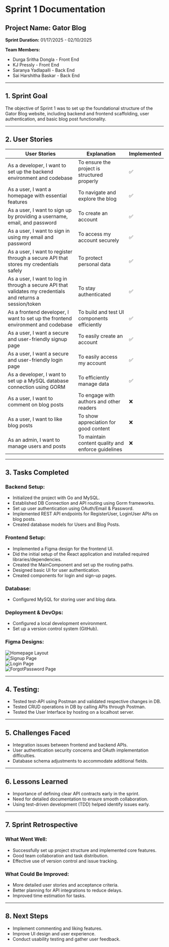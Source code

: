 # Sprint 1 Documentation

## Project Name: Gator Blog
**Sprint Duration:**  01/17/2025 -  02/10/2025  

**Team Members:**  
- Durga Sritha Dongla - Front End  
- KJ Pressly - Front End  
- Saranya Yadlapalli - Back End  
- Sai Harshitha Baskar - Back End  

---

## 1. Sprint Goal
The objective of Sprint 1 was to set up the foundational structure of the Gator Blog website, including backend and frontend scaffolding, user authentication, and basic blog post functionality.

---

## 2. User Stories

| User Stories | Explanation | Implemented |
|-------------|-------------|--------------|
| As a developer, I want to set up the backend environment and codebase | To ensure the project is structured properly | ✅ |
| As a user, I want a homepage with essential features | To navigate and explore the blog | ✅ |
| As a user, I want to sign up by providing a username, email, and password | To create an account | ✅ |
| As a user, I want to sign in using my email and password | To access my account securely | ✅ |
| As a user, I want to register through a secure API that stores my credentials safely | To protect personal data | ✅ |
| As a user, I want to log in through a secure API that validates my credentials and returns a session/token | To stay authenticated | ✅ |
| As a frontend developer, I want to set up the frontend environment and codebase | To build and test UI components efficiently | ✅ |
| As a user, I want a secure and user-friendly signup page | To easily create an account | ✅ |
| As a user, I want a secure and user-friendly login page | To easily access my account | ✅ |
| As a developer, I want to set up a MySQL database connection using GORM | To efficiently manage data | ✅ |
| As a user, I want to comment on blog posts | To engage with authors and other readers | ❌ |
| As a user, I want to like blog posts | To show appreciation for good content | ❌ |
| As an admin, I want to manage users and posts | To maintain content quality and enforce guidelines | ❌ |

---

## 3. Tasks Completed
### Backend Setup:
- Initialized the project with Go and MySQL.
- Established DB Connection and API routing using Gorm frameworks.
- Set up user authentication using OAuth/Email & Password.
- Implemented REST API endpoints for RegisterUser, LoginUser APIs on blog posts.
- Created database models for Users and Blog Posts.

### Frontend Setup:
- Implemented a Figma design for the frontend UI.
- Did the initial setup of the React application and installed required libraries/dependencies.
- Created the MainComponent and set up the routing paths.
- Designed basic UI for user authentication.
- Created components for login and sign-up pages.

### Database:
- Configured MySQL for storing user and blog data.

### Deployment & DevOps:
- Configured a local development environment.
- Set up a version control system (GitHub).

### Figma Designs:
![Homepage Layout](images/Home_Page.png)  
![Signup Page](images/Sign_Up_Page.png)  
![Login Page](images/Login_page.png)  
![ForgotPassword Page](images/Forgot_Password.png) 

---

## 4. Testing:
- Tested test-API using Postman and validated respective changes in DB.
- Tested CRUD operations in DB by calling APIs through Postman.
- Tested the User Interface by hosting on a localhost server.

---

## 5. Challenges Faced
- Integration issues between frontend and backend APIs.
- User authentication security concerns and OAuth implementation difficulties.
- Database schema adjustments to accommodate additional fields.

---

## 6. Lessons Learned
- Importance of defining clear API contracts early in the sprint.
- Need for detailed documentation to ensure smooth collaboration.
- Using test-driven development (TDD) helped identify issues early.

---

## 7. Sprint Retrospective
### What Went Well:
- Successfully set up project structure and implemented core features.
- Good team collaboration and task distribution.
- Effective use of version control and issue tracking.

### What Could Be Improved:
- More detailed user stories and acceptance criteria.
- Better planning for API integrations to reduce delays.
- Improved time estimation for tasks.

---

## 8. Next Steps
- Implement commenting and liking features.
- Improve UI design and user experience.
- Conduct usability testing and gather user feedback.

